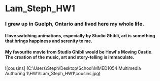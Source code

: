 # Lam_Steph_HW1

### I grew up in Guelph, Ontario and lived here my whole life.

#### I love watching animations, especially by Studio Ghibli, art is something that brings happiness and serenity to me.

#### My favourite movie from Studio Ghibli would be Howl's Moving Castle. The creation of the music, art and story-telling is immaculate.

![cousins] (C:\Users\Steph\Desktop\School\MMED1054 Multimedia Authoring 1\HW1\Lam_Steph_HW1\cousins.jpg)